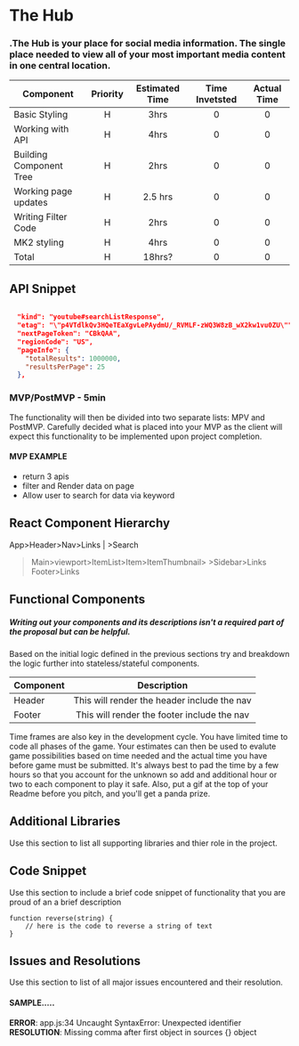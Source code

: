 # The Hub

### .The Hub is your place for social media information. The single place needed to view all of your most important media content in one central location.


| Component | Priority | Estimated Time | Time Invetsted | Actual Time |
| --- | :---: |  :---: | :---: | :---: |
| Basic Styling | H | 3hrs| 0 | 0 |
| Working with API | H | 4hrs| 0 | 0 |
| Building Component Tree | H | 2hrs | 0 | 0 |
| Working page updates | H | 2.5 hrs | 0 | 0 |
| Writing Filter Code | H | 2hrs | 0 | 0 |
| MK2 styling | H | 4hrs | 0 | 0 |
| Total | H | 18hrs?  | 0 | 0 |



## API Snippet

```JSON

  "kind": "youtube#searchListResponse",
  "etag": "\"p4VTdlkQv3HQeTEaXgvLePAydmU/_RVMLF-zWQ3W8zB_wX2kw1vu0ZU\"",
  "nextPageToken": "CBkQAA",
  "regionCode": "US",
  "pageInfo": {
    "totalResults": 1000000,
    "resultsPerPage": 25
  },
```

### MVP/PostMVP - 5min

The functionality will then be divided into two separate lists: MPV and PostMVP.  Carefully decided what is placed into your MVP as the client will expect this functionality to be implemented upon project completion.  

#### MVP EXAMPLE
- return 3 apis
- filter and Render data on page
- Allow user to search for data via keyword


## React Component Hierarchy

App>Header>Nav>Links
   |          >Search
   >Main>viewport>ItemList>Item>ItemThumbnail>
   	>Sidebar>Links
   >Footer>Links


## Functional Components
##### Writing out your components and its descriptions isn't a required part of the proposal but can be helpful.

Based on the initial logic defined in the previous sections try and breakdown the logic further into stateless/stateful components. 

| Component | Description | 
| --- | :---: |  
| Header | This will render the header include the nav | 
| Footer | This will render the footer include the nav | 


Time frames are also key in the development cycle.  You have limited time to code all phases of the game.  Your estimates can then be used to evalute game possibilities based on time needed and the actual time you have before game must be submitted. It's always best to pad the time by a few hours so that you account for the unknown so add and additional hour or two to each component to play it safe. Also, put a gif at the top of your Readme before you pitch, and you'll get a panda prize.



## Additional Libraries
 Use this section to list all supporting libraries and thier role in the project. 

## Code Snippet

Use this section to include a brief code snippet of functionality that you are proud of an a brief description  

```
function reverse(string) {
	// here is the code to reverse a string of text
}
```

## Issues and Resolutions
 Use this section to list of all major issues encountered and their resolution.

#### SAMPLE.....
**ERROR**: app.js:34 Uncaught SyntaxError: Unexpected identifier                                
**RESOLUTION**: Missing comma after first object in sources {} object

